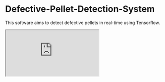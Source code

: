 # Defective-Pellet-Detection-System
This software aims to detect defective pellets in real-time using Tensorflow.

<iframe src="https://davidnauenburg.github.io/index.html"></iframe>
